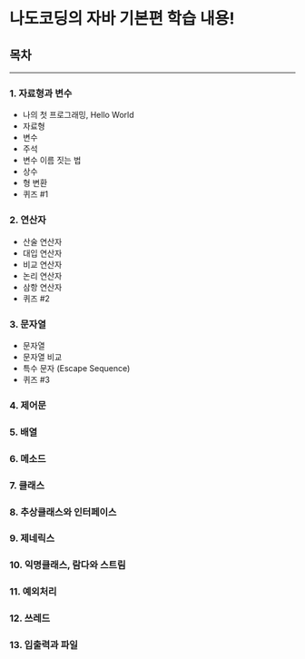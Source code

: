 # 나도코딩의 자바 기본편 학습 내용!

## 목차
- - - 
### 1. 자료형과 변수
* 나의 첫 프로그래밍, Hello World
* 자료형 
* 변수
* 주석 
* 변수 이름 짓는 법 
* 상수 
* 형 변환
* 퀴즈 #1
### 2. 연산자
* 산술 연산자
* 대입 연산자
* 비교 연산자
* 논리 연산자
* 삼항 연산자
* 퀴즈 #2
### 3. 문자열
* 문자열
* 문자열 비교
* 특수 문자 (Escape Sequence)
* 퀴즈 #3
### 4. 제어문
### 5. 배열
### 6. 메소드
### 7. 클래스
### 8. 추상클래스와 인터페이스
### 9. 제네릭스
### 10. 익명클래스, 람다와 스트림
### 11. 예외처리
### 12. 쓰레드
### 13. 입출력과 파일